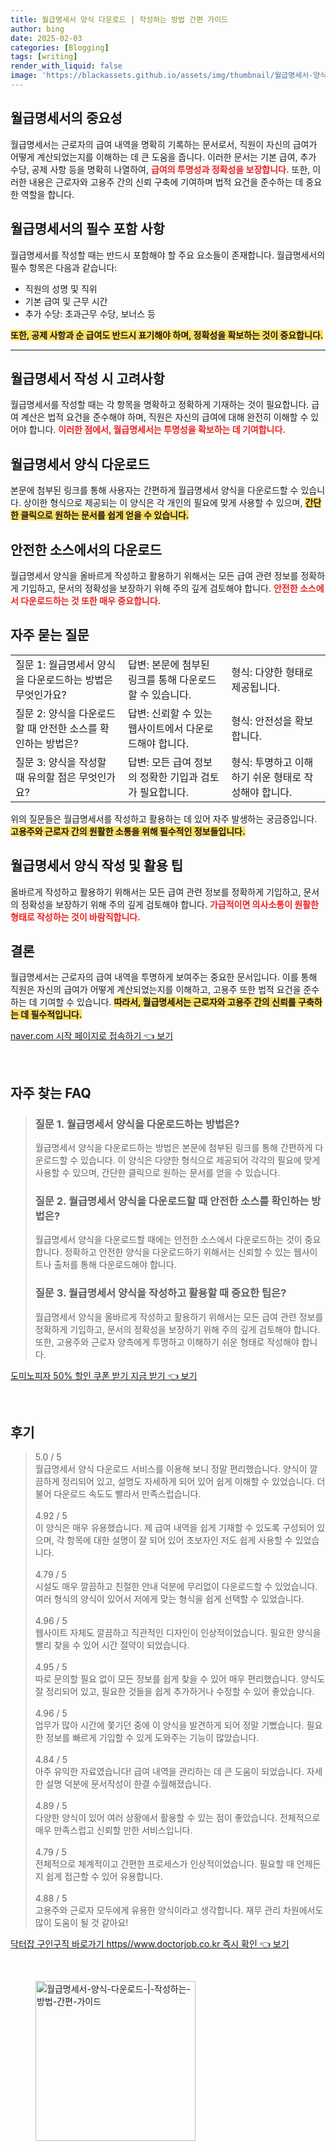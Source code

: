 ```yaml
---
title: 월급명세서 양식 다운로드 | 작성하는 방법 간편 가이드
author: bing
date: 2025-02-03
categories: [Blogging]
tags: [writing]
render_with_liquid: false
image: 'https://blackassets.github.io/assets/img/thumbnail/월급명세서-양식-다운로드-|-작성하는-방법-간편-가이드.webp'
---
```



<h2 id='월급명세서_중요성'>월급명세서의 중요성</h2>

<p>월급명세서는 근로자의 급여 내역을 명확히 기록하는 문서로서, 직원이 자신의 급여가 어떻게 계산되었는지를 이해하는 데 큰 도움을 줍니다. 이러한 문서는 기본 급여, 추가 수당, 공제 사항 등을 명확히 나열하여, <b><span style="color: #ee2323;">급여의 투명성과 정확성을 보장합니다.</span></b> 또한, 이러한 내용은 근로자와 고용주 간의 신뢰 구축에 기여하며 법적 요건을 준수하는 데 중요한 역할을 합니다.</p>

<h2 id='월급명세서_필수_항목'>월급명세서의 필수 포함 사항</h2>

<p>월급명세서를 작성할 때는 반드시 포함해야 할 주요 요소들이 존재합니다. 월급명세서의 필수 항목은 다음과 같습니다:</p>

<ul>
    <li>직원의 성명 및 직위</li>
    <li>기본 급여 및 근무 시간</li>
    <li>추가 수당: 초과근무 수당, 보너스 등</li>
</ul>

<p><b><span style="background-color: #ffe066;">또한, 공제 사항과 순 급여도 반드시 표기해야 하며, 정확성을 확보하는 것이 중요합니다.</span></b></p>

<hr />

<h2 id='월급명세서_작성_고려사항'>월급명세서 작성 시 고려사항</h2>

<p>월급명세서를 작성할 때는 각 항목을 명확하고 정확하게 기재하는 것이 필요합니다. 급여 계산은 법적 요건을 준수해야 하며, 직원은 자신의 급여에 대해 완전히 이해할 수 있어야 합니다. <b><span style="color: #ee2323;">이러한 점에서, 월급명세서는 투명성을 확보하는 데 기여합니다.</span></b></p>

<h2 id='월급명세서_양식_다운로드'>월급명세서 양식 다운로드</h2>

<p>본문에 첨부된 링크를 통해 사용자는 간편하게 월급명세서 양식을 다운로드할 수 있습니다. 상이한 형식으로 제공되는 이 양식은 각 개인의 필요에 맞게 사용할 수 있으며, <b><span style="background-color: #ffe066;">간단한 클릭으로 원하는 문서를 쉽게 얻을 수 있습니다.</span></b></p>

<h2 id='월급명세서_안전한_소스_다운로드'>안전한 소스에서의 다운로드</h2>

<p>월급명세서 양식을 올바르게 작성하고 활용하기 위해서는 모든 급여 관련 정보를 정확하게 기입하고, 문서의 정확성을 보장하기 위해 주의 깊게 검토해야 합니다. <b><span style="color: #ee2323;">안전한 소스에서 다운로드하는 것 또한 매우 중요합니다.</span></b></p>

<h2 id='자주_묻는_질문'>자주 묻는 질문</h2>

<table>
    <tr>
        <td>질문 1: 월급명세서 양식을 다운로드하는 방법은 무엇인가요?</td>
        <td>답변: 본문에 첨부된 링크를 통해 다운로드할 수 있습니다.</td>
        <td>형식: 다양한 형태로 제공됩니다.</td>
    </tr>
    <tr>
        <td>질문 2: 양식을 다운로드할 때 안전한 소스를 확인하는 방법은?</td>
        <td>답변: 신뢰할 수 있는 웹사이트에서 다운로드해야 합니다.</td>
        <td>형식: 안전성을 확보합니다.</td>
    </tr>
    <tr>
        <td>질문 3: 양식을 작성할 때 유의할 점은 무엇인가요?</td>
        <td>답변: 모든 급여 정보의 정확한 기입과 검토가 필요합니다.</td>
        <td>형식: 투명하고 이해하기 쉬운 형태로 작성해야 합니다.</td>
    </tr>
</table>

<p>위의 질문들은 월급명세서를 작성하고 활용하는 데 있어 자주 발생하는 궁금증입니다. <b><span style="background-color: #ffe066;">고용주와 근로자 간의 원활한 소통을 위해 필수적인 정보들입니다.</span></b></p>

<h2 id='월급명세서_양식_작성_팁'>월급명세서 양식 작성 및 활용 팁</h2>

<p>올바르게 작성하고 활용하기 위해서는 모든 급여 관련 정보를 정확하게 기입하고, 문서의 정확성을 보장하기 위해 주의 깊게 검토해야 합니다. <b><span style="color: #ee2323;">가급적이면 의사소통이 원활한 형태로 작성하는 것이 바람직합니다.</span></b></p>

<h2 id='결론'>결론</h2>

<p>월급명세서는 근로자의 급여 내역을 투명하게 보여주는 중요한 문서입니다. 이를 통해 직원은 자신의 급여가 어떻게 계산되었는지를 이해하고, 고용주 또한 법적 요건을 준수하는 데 기여할 수 있습니다. <b><span style="background-color: #ffe066;">따라서, 월급명세서는 근로자와 고용주 간의 신뢰를 구축하는 데 필수적입니다.</span></b></p>


<p><a class="click-button" title="naver.com 시작 페이지로 접속하기" href="https://blackassets.github.io/posts/naver.com-%EC%8B%9C%EC%9E%91-%ED%8E%98%EC%9D%B4%EC%A7%80%EB%A1%9C-%EC%A0%91%EC%86%8D%ED%95%98%EA%B8%B0/" rel="dofollow">naver.com 시작 페이지로 접속하기 👈 보기</a></p><br>
<h2 id='자주_찾는_FAQ'>자주 찾는 FAQ</h2>
<div itemscope="" itemtype="https://schema.org/FAQPage"> 
<blockquote> 
<div itemscope="" itemprop="mainEntity" itemtype="https://schema.org/Question"> 
<h3 itemprop="name">질문 1. 월급명세서 양식을 다운로드하는 방법은?</h3> 
<div itemscope="" itemprop="acceptedAnswer" itemtype="https://schema.org/Answer"> 
<span itemprop="text"> 
<p>월급명세서 양식을 다운로드하는 방법은 본문에 첨부된 링크를 통해 간편하게 다운로드할 수 있습니다. 이 양식은 다양한 형식으로 제공되어 각각의 필요에 맞게 사용할 수 있으며, 간단한 클릭으로 원하는 문서를 얻을 수 있습니다.</p> 
</span> 
</div> 
</div> 

<div itemscope="" itemprop="mainEntity" itemtype="https://schema.org/Question"> 
<h3 itemprop="name">질문 2. 월급명세서 양식을 다운로드할 때 안전한 소스를 확인하는 방법은?</h3> 
<div itemscope="" itemprop="acceptedAnswer" itemtype="https://schema.org/Answer"> 
<span itemprop="text"> 
<p>월급명세서 양식을 다운로드할 때에는 안전한 소스에서 다운로드하는 것이 중요합니다. 정확하고 안전한 양식을 다운로드하기 위해서는 신뢰할 수 있는 웹사이트나 출처를 통해 다운로드해야 합니다.</p> 
</span> 
</div> 
</div> 

<div itemscope="" itemprop="mainEntity" itemtype="https://schema.org/Question"> 
<h3 itemprop="name">질문 3. 월급명세서 양식을 작성하고 활용할 때 중요한 팁은?</h3> 
<div itemscope="" itemprop="acceptedAnswer" itemtype="https://schema.org/Answer"> 
<span itemprop="text"> 
<p>월급명세서 양식을 올바르게 작성하고 활용하기 위해서는 모든 급여 관련 정보를 정확하게 기입하고, 문서의 정확성을 보장하기 위해 주의 깊게 검토해야 합니다. 또한, 고용주와 근로자 양측에게 투명하고 이해하기 쉬운 형태로 작성해야 합니다.</p> 
</span> 
</div> 
</div> 
</blockquote> 
</div>
<p><a class="click-button" title="도미노피자 50% 할인 쿠폰 받기 지금 받기" href="https://blackassets.github.io/posts/%EB%8F%84%EB%AF%B8%EB%85%B8%ED%94%BC%EC%9E%90-50-%ED%95%A0%EC%9D%B8-%EC%BF%A0%ED%8F%B0-%EB%B0%9B%EA%B8%B0-%EC%A7%80%EA%B8%88-%EB%B0%9B%EA%B8%B0/" rel="dofollow">도미노피자 50% 할인 쿠폰 받기 지금 받기 👈 보기</a></p><br>
<h2 id='후기'>후기</h2>
<div itemscope itemtype="https://schema.org/Product">
  <blockquote>
  <div itemprop="review" itemscope itemtype="https://schema.org/Review">
      <div itemprop="reviewRating" itemscope itemtype="https://schema.org/Rating"> <span itemprop="ratingValue">5.0</span> / <span itemprop="bestRating">5</span> </div>
      <span itemprop="reviewBody">월급명세서 양식 다운로드 서비스를 이용해 보니 정말 편리했습니다. 양식이 깔끔하게 정리되어 있고, 설명도 자세하게 되어 있어 쉽게 이해할 수 있었습니다. 더불어 다운로드 속도도 빨라서 만족스럽습니다.</span>
  </div>
  <br>
  <div itemprop="review" itemscope itemtype="https://schema.org/Review">
      <div itemprop="reviewRating" itemscope itemtype="https://schema.org/Rating"> <span itemprop="ratingValue">4.92</span> / <span itemprop="bestRating">5</span> </div>
      <span itemprop="reviewBody">이 양식은 매우 유용했습니다. 제 급여 내역을 쉽게 기재할 수 있도록 구성되어 있으며, 각 항목에 대한 설명이 잘 되어 있어 초보자인 저도 쉽게 사용할 수 있었습니다.</span>
  </div>
  <br>
  <div itemprop="review" itemscope itemtype="https://schema.org/Review">
      <div itemprop="reviewRating" itemscope itemtype="https://schema.org/Rating"> <span itemprop="ratingValue">4.79</span> / <span itemprop="bestRating">5</span> </div>
      <span itemprop="reviewBody">시설도 매우 깔끔하고 친절한 안내 덕분에 무리없이 다운로드할 수 있었습니다. 여러 형식의 양식이 있어서 저에게 맞는 형식을 쉽게 선택할 수 있었습니다.</span>
  </div>
  <br>
  <div itemprop="review" itemscope itemtype="https://schema.org/Review">
      <div itemprop="reviewRating" itemscope itemtype="https://schema.org/Rating"> <span itemprop="ratingValue">4.96</span> / <span itemprop="bestRating">5</span> </div>
      <span itemprop="reviewBody">웹사이트 자체도 깔끔하고 직관적인 디자인이 인상적이었습니다. 필요한 양식을 빨리 찾을 수 있어 시간 절약이 되었습니다.</span>
  </div>
  <br>
  <div itemprop="review" itemscope itemtype="https://schema.org/Review">
      <div itemprop="reviewRating" itemscope itemtype="https://schema.org/Rating"> <span itemprop="ratingValue">4.95</span> / <span itemprop="bestRating">5</span> </div>
      <span itemprop="reviewBody">따로 문의할 필요 없이 모든 정보를 쉽게 찾을 수 있어 매우 편리했습니다. 양식도 잘 정리되어 있고, 필요한 것들을 쉽게 추가하거나 수정할 수 있어 좋았습니다.</span>
  </div>
  <br>
  <div itemprop="review" itemscope itemtype="https://schema.org/Review">
      <div itemprop="reviewRating" itemscope itemtype="https://schema.org/Rating"> <span itemprop="ratingValue">4.96</span> / <span itemprop="bestRating">5</span> </div>
      <span itemprop="reviewBody">업무가 많아 시간에 쫓기던 중에 이 양식을 발견하게 되어 정말 기뻤습니다. 필요한 정보를 빠르게 기입할 수 있게 도와주는 기능이 많았습니다.</span>
  </div>
  <br>
  <div itemprop="review" itemscope itemtype="https://schema.org/Review">
      <div itemprop="reviewRating" itemscope itemtype="https://schema.org/Rating"> <span itemprop="ratingValue">4.84</span> / <span itemprop="bestRating">5</span> </div>
      <span itemprop="reviewBody">아주 유익한 자료였습니다! 급여 내역을 관리하는 데 큰 도움이 되었습니다. 자세한 설명 덕분에 문서작성이 한결 수월해졌습니다.</span>
  </div>
  <br>
  <div itemprop="review" itemscope itemtype="https://schema.org/Review">
      <div itemprop="reviewRating" itemscope itemtype="https://schema.org/Rating"> <span itemprop="ratingValue">4.89</span> / <span itemprop="bestRating">5</span> </div>
      <span itemprop="reviewBody">다양한 양식이 있어 여러 상황에서 활용할 수 있는 점이 좋았습니다. 전체적으로 매우 만족스럽고 신뢰할 만한 서비스입니다.</span>
  </div>
  <br>
  <div itemprop="review" itemscope itemtype="https://schema.org/Review">
      <div itemprop="reviewRating" itemscope itemtype="https://schema.org/Rating"> <span itemprop="ratingValue">4.79</span> / <span itemprop="bestRating">5</span> </div>
      <span itemprop="reviewBody">전체적으로 체계적이고 간편한 프로세스가 인상적이었습니다. 필요할 때 언제든지 쉽게 접근할 수 있어 유용합니다.</span>
  </div>
  <br>
  <div itemprop="review" itemscope itemtype="https://schema.org/Review">
      <div itemprop="reviewRating" itemscope itemtype="https://schema.org/Rating"> <span itemprop="ratingValue">4.88</span> / <span itemprop="bestRating">5</span> </div>
      <span itemprop="reviewBody">고용주와 근로자 모두에게 유용한 양식이라고 생각합니다. 재무 관리 차원에서도 많이 도움이 될 것 같아요!</span>
  </div>
  </blockquote>
</div>
<p><a class="click-button" title="닥터잡 구인구직 바로가기 https//www.doctorjob.co.kr 즉시 확인" href="https://blackassets.github.io/posts/%EB%8B%A5%ED%84%B0%EC%9E%A1-%EA%B5%AC%EC%9D%B8%EA%B5%AC%EC%A7%81-%EB%B0%94%EB%A1%9C%EA%B0%80%EA%B8%B0-httpswww.doctorjob.co.kr-%EC%A6%89%EC%8B%9C-%ED%99%95%EC%9D%B8/" rel="dofollow">닥터잡 구인구직 바로가기 https//www.doctorjob.co.kr 즉시 확인 👈 보기</a></p><br>
<figure class="image"><img src="https://blackassets.github.io/assets/img/thumbnail/월급명세서-양식-다운로드-|-작성하는-방법-간편-가이드.webp" alt="월급명세서-양식-다운로드-|-작성하는-방법-간편-가이드" width="256" height="256"></figure>